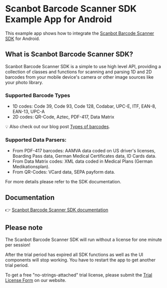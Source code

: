 # Scanbot Barcode Scanner SDK Example App for Android

This example app shows how to integrate the [Scanbot Barcode Scanner SDK](https://scanbot.io) for Android.


## What is Scanbot Barcode Scanner SDK?

Scanbot Barcode Scanner SDK is a simple to use high level API, providing a collection of classes and functions
for scanning and parsing 1D and 2D barcodes from your mobile device's camera or other image sources like your photo library.


### Supported Barcode Types

- 1D codes: Code 39, Code 93, Code 128, Codabar, UPC-E, ITF, EAN-8, EAN-13, UPC-A
- 2D codes: QR-Code, Aztec, PDF-417, Data Matrix

💡 Also check out our blog post [Types of barcodes](https://scanbot.io/blog/types-of-barcodes-and-their-usage).


### Supported Data Parsers:

- From PDF-417 barcodes: AAMVA data coded on US driver's licenses, Boarding Pass data, German Medical Certificates data, ID Cards data.
- From Data Matrix codes: XML data coded in Medical Plans (German Medikationsplan).
- From QR-Codes: VCard data, SEPA payform data.

For more details please refer to the SDK documentation.


## Documentation

👉 [Scanbot Barcode Scanner SDK documentation](https://docs.scanbot.io/barcode-scanner-sdk/android/introduction/)


## Please note

The Scanbot Barcode Scanner SDK will run without a license for one minute per session!

After the trial period has expired all SDK functions as well as the UI components will stop working.
You have to restart the app to get another trial period.

To get a free "no-strings-attached" trial license, please submit the [Trial License Form](https://scanbot.io/trial/) on our website.
